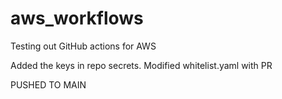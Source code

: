 # aws_workflows
Testing out GitHub actions for AWS

Added the keys in repo secrets.
Modified whitelist.yaml with PR

PUSHED TO MAIN